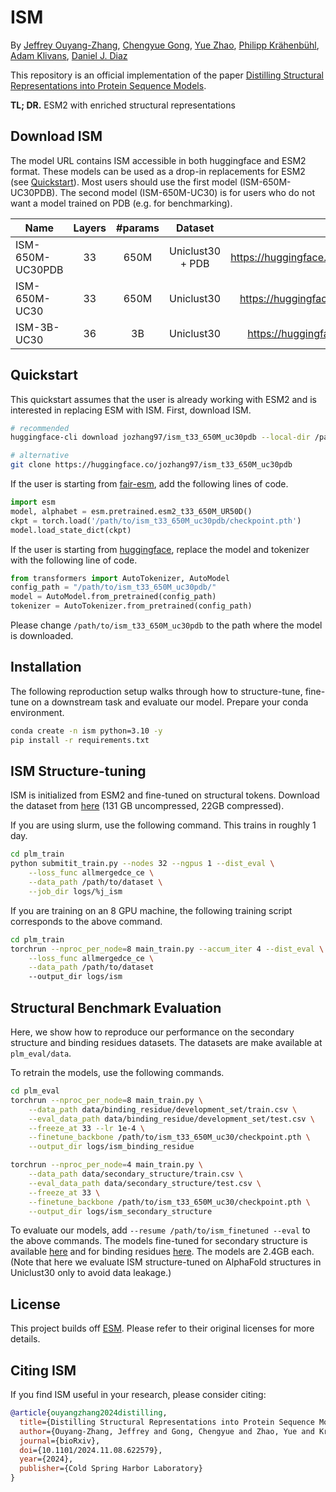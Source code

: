 # ISM

By [Jeffrey Ouyang-Zhang](https://jozhang97.github.io/), [Chengyue Gong](https://sites.google.com/view/chengyue-gong), [Yue Zhao](https://zhaoyue-zephyrus.github.io), [Philipp Krähenbühl](http://www.philkr.net/), [Adam Klivans](https://www.cs.utexas.edu/users/klivans/), [Daniel J. Diaz](http://danny305.github.io)

This repository is an official implementation of the paper [Distilling Structural Representations into Protein Sequence Models](https://www.biorxiv.org/content/10.1101/2024.11.08.622579v1).

**TL; DR.** ESM2 with enriched structural representations

## Download ISM

The model URL contains ISM accessible in both huggingface and ESM2 format.  These models can be used as a drop-in replacements for ESM2 (see [Quickstart](#quickstart)).
Most users should use the first model (ISM-650M-UC30PDB). The second model (ISM-650M-UC30) is for users who do not want a model trained on PDB (e.g. for benchmarking).

| Name | Layers | #params | Dataset | Model URL |
|---------------------------|:--------:|:---------:|:------------------------------------:|:------------------------------:|
| ISM-650M-UC30PDB | 33 | 650M | Uniclust30 + PDB | https://huggingface.co/jozhang97/ism_t33_650M_uc30pdb |
| ISM-650M-UC30 | 33 | 650M | Uniclust30 | https://huggingface.co/jozhang97/ism_t33_650M_uc30 |
| ISM-3B-UC30 | 36 | 3B | Uniclust30 | https://huggingface.co/jozhang97/ism_t36_3B_uc30 |

## Quickstart

This quickstart assumes that the user is already working with ESM2 and is interested in replacing ESM with ISM. First, download ISM.
```bash
# recommended
huggingface-cli download jozhang97/ism_t33_650M_uc30pdb --local-dir /path/to/save/ism

# alternative
git clone https://huggingface.co/jozhang97/ism_t33_650M_uc30pdb
```

If the user is starting from [fair-esm](https://github.com/facebookresearch/esm), add the following lines of code.
```python
import esm
model, alphabet = esm.pretrained.esm2_t33_650M_UR50D()
ckpt = torch.load('/path/to/ism_t33_650M_uc30pdb/checkpoint.pth')
model.load_state_dict(ckpt)
```

If the user is starting from [huggingface](https://huggingface.co/facebook/esm2_t33_650M_UR50D), replace the model and tokenizer with the following line of code.
```python
from transformers import AutoTokenizer, AutoModel
config_path = "/path/to/ism_t33_650M_uc30pdb/"
model = AutoModel.from_pretrained(config_path)
tokenizer = AutoTokenizer.from_pretrained(config_path)
```

Please change `/path/to/ism_t33_650M_uc30pdb` to the path where the model is downloaded.


## Installation

The following reproduction setup walks through how to structure-tune, fine-tune on a downstream task and evaluate our model.
Prepare your conda environment.
```bash
conda create -n ism python=3.10 -y
pip install -r requirements.txt
```

## ISM Structure-tuning

ISM is initialized from ESM2 and fine-tuned on structural tokens. Download the dataset from [here](https://huggingface.co/datasets/jozhang97/structure-tuning-uc30pdb) (131 GB uncompressed, 22GB compressed).

If you are using slurm, use the following command. This trains in roughly 1 day.
```bash
cd plm_train
python submitit_train.py --nodes 32 --ngpus 1 --dist_eval \
    --loss_func allmergedce_ce \
    --data_path /path/to/dataset \
    --job_dir logs/%j_ism
```

If you are training on an 8 GPU machine, the following training script corresponds to the above command.
```bash
cd plm_train
torchrun --nproc_per_node=8 main_train.py --accum_iter 4 --dist_eval \
    --loss_func allmergedce_ce \
    --data_path /path/to/dataset
    --output_dir logs/ism
```



## Structural Benchmark Evaluation
Here, we show how to reproduce our performance on the secondary structure and binding residues datasets. The datasets are make available at `plm_eval/data`.

To retrain the models, use the following commands.
```bash
cd plm_eval
torchrun --nproc_per_node=8 main_train.py \
    --data_path data/binding_residue/development_set/train.csv \
    --eval_data_path data/binding_residue/development_set/test.csv \
    --freeze_at 33 --lr 1e-4 \
    --finetune_backbone /path/to/ism_t33_650M_uc30/checkpoint.pth \
    --output_dir logs/ism_binding_residue

torchrun --nproc_per_node=4 main_train.py \
    --data_path data/secondary_structure/train.csv \
    --eval_data_path data/secondary_structure/test.csv \
    --freeze_at 33 \
    --finetune_backbone /path/to/ism_t33_650M_uc30/checkpoint.pth \
    --output_dir logs/ism_secondary_structure
```

To evaluate our models, add `--resume /path/to/ism_finetuned --eval` to the above commands. The models fine-tuned for secondary structure is available [here](https://utexas.box.com/s/cetl0rr22on6c0yejxkglqtp0r6lzakc) and for binding residues [here](https://utexas.box.com/s/8btt411wy2l57ebakif8dgj8shcmpfbk). The models are 2.4GB each.
(Note that here we evaluate ISM structure-tuned on AlphaFold structures in Uniclust30 only to avoid data leakage.)


## License

This project builds off [ESM](https://github.com/facebookresearch/esm/). Please refer to their original licenses for more details.


## Citing ISM
If you find ISM useful in your research, please consider citing:

```bibtex
@article{ouyangzhang2024distilling,
  title={Distilling Structural Representations into Protein Sequence Models},
  author={Ouyang-Zhang, Jeffrey and Gong, Chengyue and Zhao, Yue and Kr{\"a}henb{\"u}hl, Philipp and Klivans, Adam and Diaz, Daniel J},
  journal={bioRxiv},
  doi={10.1101/2024.11.08.622579},
  year={2024},
  publisher={Cold Spring Harbor Laboratory}
}
```
